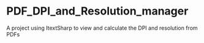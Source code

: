 # PDF_DPI_and_Resolution_manager
A project using ItextSharp to view and calculate the DPI and resolution from PDFs
